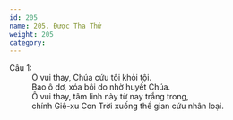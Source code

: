 ```yaml
---
id: 205
name: 205. Được Tha Thứ
weight: 205
category: 
---
```

<dl><dt>Câu 1:</dt><dd data-verse="1">Ô vui thay, Chúa cứu tôi khỏi tội. <br/>Bao ô dơ, xóa bôi do nhờ huyết Chúa. <br/>Ô vui thay, tâm linh này từ nay trắng trong, <br/>chính Giê-xu Con Trời xuống thế gian cứu nhân loại. </dd></dl>
